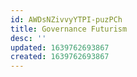 ```yaml
---
id: AWDsNZivvyYTPI-puzPCh
title: Governance Futurism
desc: ''
updated: 1639762693867
created: 1639762693867
---
```


